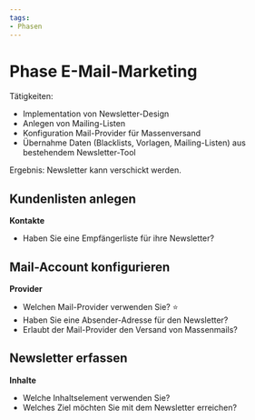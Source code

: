 ```yaml
---
tags:
- Phasen
---
```

# Phase E-Mail-Marketing

Tätigkeiten:

* Implementation von Newsletter-Design
* Anlegen von Mailing-Listen
* Konfiguration Mail-Provider für Massenversand
* Übernahme Daten (Blacklists, Vorlagen, Mailing-Listen) aus bestehendem Newsletter-Tool

Ergebnis: Newsletter kann verschickt werden.

## Kundenlisten anlegen

**Kontakte**

* Haben Sie eine Empfängerliste für ihre Newsletter?

## Mail-Account konfigurieren

**Provider**

* Welchen Mail-Provider verwenden Sie? ⭐
* Haben Sie eine Absender-Adresse für den Newsletter?
* Erlaubt der Mail-Provider den Versand von Massenmails?

## Newsletter erfassen

**Inhalte**

* Welche Inhaltselement verwenden Sie?
* Welches Ziel möchten Sie mit dem Newsletter erreichen?